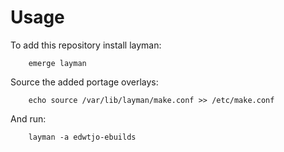 # Usage

To add this repository install layman:

        emerge layman

Source the added portage overlays:

        echo source /var/lib/layman/make.conf >> /etc/make.conf

And run:

        layman -a edwtjo-ebuilds

